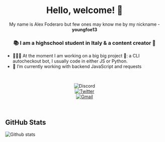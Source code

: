 <h1 align="center"> Hello, welcome! 👋 </h1>
<p align="center">My name is Alex Foderaro but few ones may know me by my nickname - <b>youngfoe13</b><p>
<h3 align="center">📚 I am a highschool student in Italy & a content creator 👟</h3>

- 👨🏽‍💻 At the moment I am working on a big big project 👀: a CLI autocheckout bot, I usually code in either JS or Python.
- 🎰 I’m currently working with backend JavaScript and requests

<br>

<p align="center">
  <img src="https://img.shields.io/badge/rtuna%234321-17213A?style=flat&logo=discord&logoColor=white" alt="Discord">
  <br>
<a href="https://twitter.com/youngfoe13" target="_blank"><img src="https://img.shields.io/badge/@AlexFoderaro03-%230077B5.svg?&style=flat&logo=twitter&logoColor=white&link=https://twitter.com/youngfoe13" alt="Twitter"></a>
  <br>
<a href="mailto:rtunaboss@gmail.com" target="_blank"><img src="https://img.shields.io/badge/-rtunaboss@gmail.com-c14438?style=flat&logo=Gmail&logoColor=white&link=mailto:alexfoderaro2003@gmail.com" alt="Gmail"></a>
</p>

<br>

## GitHub Stats 

![Github stats](https://github-readme-stats.vercel.app/api?username=AlexFoderaro03)
